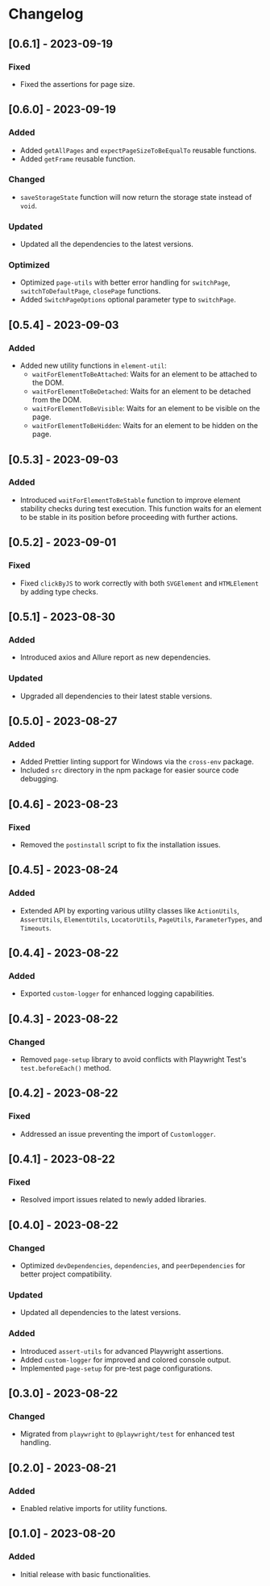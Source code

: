 # Changelog

## [0.6.1] - 2023-09-19

### Fixed

- Fixed the assertions for page size.

## [0.6.0] - 2023-09-19

### Added

- Added `getAllPages` and `expectPageSizeToBeEqualTo` reusable functions.
- Added `getFrame` reusable function.

### Changed

- `saveStorageState` function will now return the storage state instead of `void`.

### Updated

- Updated all the dependencies to the latest versions.

### Optimized

- Optimized `page-utils` with better error handling for `switchPage`, `switchToDefaultPage`, `closePage` functions.
- Added `SwitchPageOptions` optional parameter type to `switchPage`.

## [0.5.4] - 2023-09-03

### Added

- Added new utility functions in `element-util`:
  - `waitForElementToBeAttached`: Waits for an element to be attached to the DOM.
  - `waitForElementToBeDetached`: Waits for an element to be detached from the DOM.
  - `waitForElementToBeVisible`: Waits for an element to be visible on the page.
  - `waitForElementToBeHidden`: Waits for an element to be hidden on the page.

## [0.5.3] - 2023-09-03

### Added

- Introduced `waitForElementToBeStable` function to improve element stability checks during test execution. This function waits for an element to be stable in its position before proceeding with further actions.

## [0.5.2] - 2023-09-01

### Fixed

- Fixed `clickByJS` to work correctly with both `SVGElement` and `HTMLElement` by adding type checks.

## [0.5.1] - 2023-08-30

### Added

- Introduced axios and Allure report as new dependencies.

### Updated

- Upgraded all dependencies to their latest stable versions.

## [0.5.0] - 2023-08-27

### Added

- Added Prettier linting support for Windows via the `cross-env` package.
- Included `src` directory in the npm package for easier source code debugging.

## [0.4.6] - 2023-08-23

### Fixed

- Removed the `postinstall` script to fix the installation issues.

## [0.4.5] - 2023-08-24

### Added

- Extended API by exporting various utility classes like `ActionUtils`, `AssertUtils`, `ElementUtils`, `LocatorUtils`, `PageUtils`, `ParameterTypes`, and `Timeouts`.

## [0.4.4] - 2023-08-22

### Added

- Exported `custom-logger` for enhanced logging capabilities.

## [0.4.3] - 2023-08-22

### Changed

- Removed `page-setup` library to avoid conflicts with Playwright Test's `test.beforeEach()` method.

## [0.4.2] - 2023-08-22

### Fixed

- Addressed an issue preventing the import of `Customlogger`.

## [0.4.1] - 2023-08-22

### Fixed

- Resolved import issues related to newly added libraries.

## [0.4.0] - 2023-08-22

### Changed

- Optimized `devDependencies`, `dependencies`, and `peerDependencies` for better project compatibility.

### Updated

- Updated all dependencies to the latest versions.

### Added

- Introduced `assert-utils` for advanced Playwright assertions.
- Added `custom-logger` for improved and colored console output.
- Implemented `page-setup` for pre-test page configurations.

## [0.3.0] - 2023-08-22

### Changed

- Migrated from `playwright` to `@playwright/test` for enhanced test handling.

## [0.2.0] - 2023-08-21

### Added

- Enabled relative imports for utility functions.

## [0.1.0] - 2023-08-20

### Added

- Initial release with basic functionalities.
